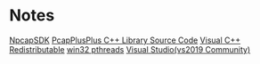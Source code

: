 # Notes

[NpcapSDK](https://nmap.org/npcap/#download)
[PcapPlusPlus C++ Library Source Code](https://pcapplusplus.github.io/docs/install)
[Visual C++ Redistributable](https://support.microsoft.com/en-us/help/2977003/the-latest-supported-visual-c-downloads)
[win32 pthreads](http://sourceware.org/pub/pthreads-win32/pthreads-w32-2-9-1-release.zip)
[Visual Studio(vs2019 Community)]()
